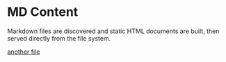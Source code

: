 # MD Content

Markdown files are discovered and static HTML documents are built, then served directly from the file system.

[another file](some_other_file.md)